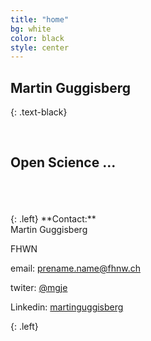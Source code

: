 ```yaml
---
title: "home"
bg: white
color: black
style: center
---
```


## Martin Guggisberg

{: .text-black}


<div class="fa-stack subtlecircle" style="font-size:120px;background:rgba(15,191,207,0.1)">
	<i class="fa fa-circle fa-stack-2x text-white"></i>
  <i class="fa fa-building fa-stack-1x text-black"></i> 
</div>

<br>

## Open Science ...
<br/>
<br/>
<br/>
{: .left}
**Contact:**<br/>
Martin Guggisberg

FHWN<br/>

email: prename.name@fhnw.ch<br/>

<i class="fa fa-twitter" aria-hidden="true"></i>
twiter: [@mgje](https://twitter.com/mgje)

<i class="fa fa-linkedin" aria-hidden="true"></i>
Linkedin: [martinguggisberg](https://www.linkedin.com/in/martinguggisberg)

{: .left}






